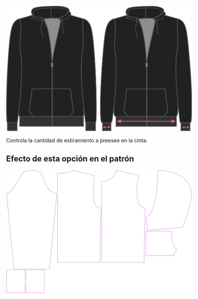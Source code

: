 ![Extensión de tejido acanalado](./ribbingstretch.svg)

Controla la cantidad de estiramiento a preesee en la cinta.


## Efecto de esta opción en el patrón
![Esta imagen muestra el efecto de esta opción superponiendo varias variantes que tienen un valor diferente para esta opción](huey_ribbingstretch_sample.svg "Efecto de esta opción en el patrón")